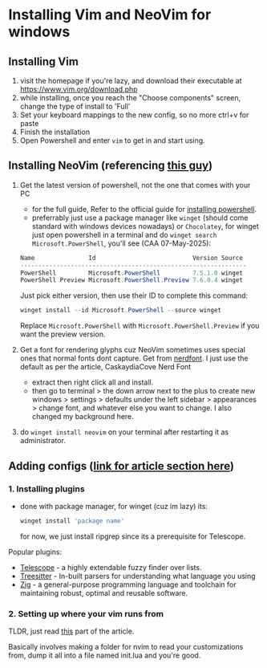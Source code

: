 # Installing Vim and NeoVim for windows

<!-- TODO: make a new doc, but do this for linux as well, try [this guy](https://youtu.be/XBlKG2LW6p4?si=cox7gshrNGQw6fpN)-->

## Installing Vim

1. visit the homepage if you're lazy, and download their executable at  
   <https://www.vim.org/download.php>
2. while installing, once you reach the "Choose components" screen, change the type of install to 'Full'
3. Set your keyboard mappings to the new config, so no more ctrl+v for paste
4. Finish the installation
5. Open Powershell and enter `vim` to get in and start using.

## Installing NeoVim (referencing [this guy](https://blog.nikfp.com/how-to-install-and-set-up-neovim-on-windows#heading-get-a-cli-package-manager))

1. Get the latest version of powershell, not the one that comes with your PC
   - for the full guide, Refer to the official guide for [installing powershell](https://learn.microsoft.com/en-us/powershell/scripting/install/installing-powershell-on-windows?view=powershell-7.5).
   - preferrably just use a package manager like `winget` (should come standard with windows devices nowadays) or `Chocolatey`, for winget just open powershell in a terminal and do `winget search Microsoft.PowerShell`, you'll see (CAA 07-May-2025):

   ```Powershell
   Name               Id                           Version Source
   ---------------------------------------------------------------
   PowerShell         Microsoft.PowerShell         7.5.1.0 winget
   PowerShell Preview Microsoft.PowerShell.Preview 7.6.0.4 winget
   ```

   Just pick either version, then use their ID to complete this command:

   ```Powershell
   winget install --id Microsoft.PowerShell --source winget
   ```

   Replace `Microsoft.PowerShell` with `Microsoft.PowerShell.Preview` if you want the preview version.

2. Get a font for rendering glyphs cuz NeoVim sometimes uses special ones that normal fonts dont capture. Get from [nerdfont](https://www.nerdfonts.com/font-downloads). I just use the default as per the article, CaskaydiaCove Nerd Font
   - extract then right click all and install.
   - then go to terminal > the down arrow next to the plus to create new windows > settings > defaults under the left sidebar > appearances > change font, and whatever else you want to change. I also changed my background here.

3. do `winget install neovim` on your terminal after restarting it as administrator.

## Adding configs ([link for article section here](https://blog.nikfp.com/how-to-install-and-set-up-neovim-on-windows#heading-adding-your-first-configuration))

### 1. Installing plugins

- done with package manager, for winget (cuz im lazy) its:

   ```PowerShell
   winget install 'package name'
   ```

   for now, we just install ripgrep since its a prerequisite for Telescope.  

Popular plugins:

- [Telescope](https://github.com/nvim-telescope/telescope.nvim) - a highly extendable fuzzy finder over lists.
- [Treesitter](https://neovim.io/doc/user/treesitter.html) - In-built parsers for understanding what language you using
- [Zig](https://ziglang.org/) - a general-purpose programming language and toolchain for maintaining robust, optimal and reusable software.

### 2. Setting up where your vim runs from

TLDR, just read [this](https://blog.nikfp.com/how-to-install-and-set-up-neovim-on-windows#heading-adding-your-first-configuration) part of the article.

Basically involves making a folder for nvim to read your customizations from, dump it all into a file named init.lua and you're good.

